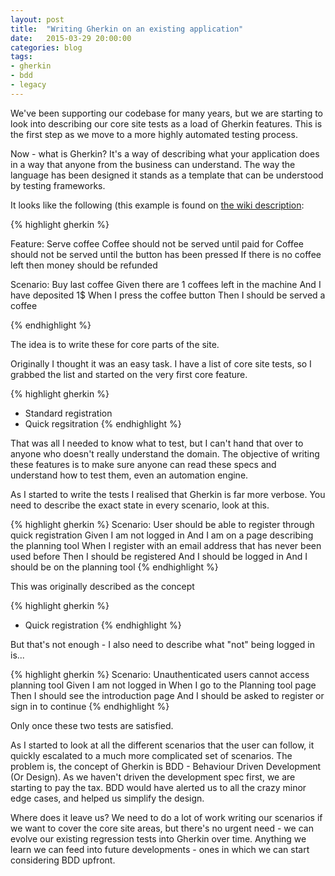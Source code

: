 ```yaml
---
layout: post
title:  "Writing Gherkin on an existing application"
date:   2015-03-29 20:00:00
categories: blog
tags: 
- gherkin
- bdd
- legacy
---
```


We've been supporting our codebase for many years, but we are starting to look into  describing our core site tests as a load of Gherkin features. This is the first step as we move to a more highly automated testing process.

Now - what is Gherkin? It's a way of describing what your application does in a way that anyone from the business can understand. The way the language has been designed it stands as a template that can be understood by testing frameworks.

It looks like the following (this example is found on <a href="https://github.com/cucumber/cucumber/wiki/Feature-Introduction">the wiki description</a>:

{% highlight gherkin %}

Feature: Serve coffee
    Coffee should not be served until paid for
    Coffee should not be served until the button has been pressed
    If there is no coffee left then money should be refunded

  Scenario: Buy last coffee
    Given there are 1 coffees left in the machine
    And I have deposited 1$
    When I press the coffee button
    Then I should be served a coffee

{% endhighlight %}

The idea is to write these for core parts of the site.

Originally I thought it was an easy task. I have a list of core site tests, so I grabbed the list and started on the very first core feature.

{% highlight gherkin %}
* Standard registration
* Quick regsitration
{% endhighlight %}

That was all I needed to know what to test, but I can't hand that over to anyone who doesn't really understand the domain. The objective of writing these features is to make sure anyone can read these specs and understand how to test them, even an automation engine.

As I started to write the tests I realised that Gherkin is far more verbose. You need to describe the exact state in every scenario, look at this.

{% highlight gherkin %}
  Scenario: User should be able to register through quick registration
    Given I am not logged in
    And I am on a page describing the planning tool
    When I register with an email address that has never been used before
    Then I should be registered
    And I should be logged in
    And I should be on the planning tool
{% endhighlight %}

This was originally described as the concept

{% highlight gherkin %}
* Quick registration
{% endhighlight %}

But that's not enough - I also need to describe what "not" being logged in is...

{% highlight gherkin %}
Scenario: Unauthenticated users cannot access planning tool
    Given I am not logged in
    When I go to the Planning tool page
    Then I should see the introduction page
    And I should be asked to register or sign in to continue
{% endhighlight %}

Only once these two tests are satisfied.

As I started to look at all the different scenarios that the user can follow, it quickly escalated to a much more complicated set of scenarios. The problem is, the concept of Gherkin is BDD - Behaviour Driven Development (Or Design). As we haven't driven the development spec first, we are starting to pay the tax. BDD would have alerted us to all the crazy minor edge cases, and helped us simplify the design.

Where does it leave us? We need to do a lot of work writing our scenarios if we want to cover the core site areas, but there's no urgent need - we can evolve our existing regression tests into Gherkin over time. Anything we learn we can feed into future developments - ones in which we can start considering BDD upfront.